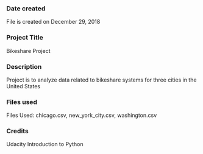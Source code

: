 ### Date created
File is created on December 29, 2018

### Project Title
Bikeshare Project

### Description
Project is to analyze data related to bikeshare systems for three cities in the United States 

### Files used
Files Used: chicago.csv, new_york_city.csv, washington.csv

### Credits
Udacity Introduction to Python 